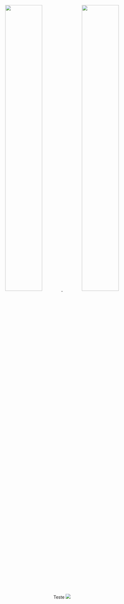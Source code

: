 <div align="center">
  <div>
    <a href="https://github.com/anuraghazra/github-readme-stats" target="_blank">
      <img width="49%" src="https://github-readme-stats.vercel.app/api?username=mattcontassot&show_icons=true&theme=apprentice&count_private=true"/>
    </a>
    <a href="https://github.com/DenverCoder1/github-readme-streak-stats">
      <img width="49%" src="http://github-readme-streak-stats.herokuapp.com?user=mattcontassot&date_format=j%20M%5B%20Y%5D&background=262626&currStreakNum=FEFEFE&sideNums=FEFEFE&border=FEFEFE&currStreakLabel=E4E2A4&sideLabels=DCDCDC&dates=515151&fire=E4E2A4&ring=E4E2A4"/>
    </a>
  </span>
  <br>
  <br>
  <base target="_blank">Teste</base>
  <img src="https://hits.seeyoufarm.com/api/count/incr/badge.svg?url=https%3A%2F%2Fgithub.com%2Fmattcontassot%2Fhit-counter&count_bg=%23272D2D&title_bg=%23555555&icon=github.svg&icon_color=%23E7E7E7&title=Visits&edge_flat=false"/>
</div>
